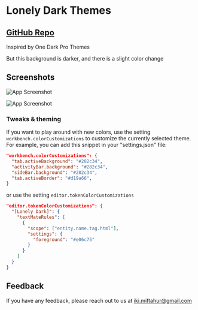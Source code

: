 # Lonely Dark Themes

## [GitHub Repo](https://github.com/zikrymiftahur/lonely-dark)

Inspired by One Dark Pro Themes

But this background is darker, and there is a slight color change

## Screenshots

![App Screenshot](https://cdn.jsdelivr.net/gh/zikrymiftahur/lonely-dark-vscode/screenshots/screenshot-1.png)

![App Screenshot](https://cdn.jsdelivr.net/gh/zikrymiftahur/lonely-dark-vscode/screenshots/screenshots-2.png)

### Tweaks & theming

If you want to play around with new colors, use the setting
`workbench.colorCustomizations` to customize the currently selected theme. For
example, you can add this snippet in your "settings.json" file:

```json
"workbench.colorCustomizations": {
  "tab.activeBackground": "#282c34",
  "activityBar.background": "#282c34",
  "sideBar.background": "#282c34",
  "tab.activeBorder": "#d19a66",
}
```

or use the setting `editor.tokenColorCustomizations`

```json
"editor.tokenColorCustomizations": {
  "[Lonely Dark]": {
    "textMateRules": [
      {
        "scope": ["entity.name.tag.html"],
        "settings": {
          "foreground": "#e06c75"
        }
      }
    ]
  }
}
```

## Feedback

If you have any feedback, please reach out to us at iki.miftahur@gmail.com
